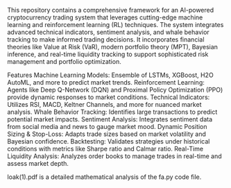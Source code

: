 This repository contains a comprehensive framework for an AI-powered cryptocurrency trading system that leverages cutting-edge machine learning and reinforcement learning (RL) techniques. The system integrates advanced technical indicators, sentiment analysis, and whale behavior tracking to make informed trading decisions. It incorporates financial theories like Value at Risk (VaR), modern portfolio theory (MPT), Bayesian inference, and real-time liquidity tracking to support sophisticated risk management and portfolio optimization.

Features
Machine Learning Models: Ensemble of LSTMs, XGBoost, H2O AutoML, and more to predict market trends.
Reinforcement Learning: Agents like Deep Q-Network (DQN) and Proximal Policy Optimization (PPO) provide dynamic responses to market conditions.
Technical Indicators: Utilizes RSI, MACD, Keltner Channels, and more for nuanced market analysis.
Whale Behavior Tracking: Identifies large transactions to predict potential market impacts.
Sentiment Analysis: Integrates sentiment data from social media and news to gauge market mood.
Dynamic Position Sizing & Stop-Loss: Adapts trade sizes based on market volatility and Bayesian confidence.
Backtesting: Validates strategies under historical conditions with metrics like Sharpe ratio and Calmar ratio.
Real-Time Liquidity Analysis: Analyzes order books to manage trades in real-time and assess market depth.

loak(1).pdf is a detailed mathematical analysis of the fa.py code file.
